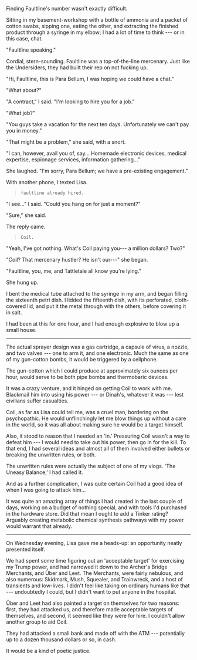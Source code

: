 Finding Faultline's number wasn't exactly difficult.

Sitting in my basement-workshop with a bottle of ammonia and a packet of cotton swabs,
sipping one, eating the other, and extracting the finished product through a syringe in
my elbow; I had a lot of time to think --- or in this case, chat.

"Faultline speaking."

Cordial, stern-sounding. Faultline was a top-of-the-line mercenary. Just like the Undersiders,
they had built their rep on not fucking up.

"Hi, Faultline, this is Para Bellum, I was hoping we could have a chat."

"What about?"

"A contract," I said. "I'm looking to hire you for a job."

"What job?"

"You guys take a vacation for the next ten days. Unfortunately
we can't pay you in money."

"That might be a problem," she said, with a snort.

"I can, however, avail you of, say... Homemade electronic devices,
medical expertise, espionage services, information gathering..."

She laughed. "I'm sorry, Para Bellum; we have a pre-existing engagement."

With another phone, I texted Lisa.

> ~~~
> faultline already hired.
> ~~~

"I see..." I said. "Could you hang on for just a moment?"

"Sure," she said.

The reply came.

> ~~~
> Coil.
> ~~~

"Yeah, I've got nothing. What's Coil paying you--- a million dollars? Two?"

"Coil? That mercenary hustler? He isn't our---" she began.

"Faultline, you, me, and Tattletale all know you're lying."

She hung up.

I bent the medical tube attached to the syringe in my arm, and began filling the
sixteenth petri dish. I lidded the fifteenth dish, with its perforated, cloth-covered lid,
and put it the metal through with the others, before covering it in salt.

I had been at this for one hour, and I had enough explosive to blow up a small house.

----

The actual sprayer design was a gas cartridge, a capsule of virus, a nozzle, and two valves ---
one to arm it, and one electronic. Much the same as one of my gun-cotton bombs, it would 
be triggered by a cellphone.

The gun-cotton which I could produce at approximately six ounces per hour, would serve to be both
pipe bombs and thermobaric devices.

It was a crazy venture, and it hinged on getting Coil to work with me. Blackmail him into using
his power --- or Dinah's, whatever it was --- lest civilians suffer casualties.

Coil, as far as Lisa could tell me, was a cruel man, bordering on the psychopathic. He would
unflinchingly let me blow things up without a care in the world, so it was all about making sure
he would be a target himself.

Also, it stood to reason that I needed an 'in.' Pressuring Coil wasn't a way to defeat him ---
I would need to take out his power, then go in for the kill. To that end, I had several ideas
and almost all of them involved either bullets or breaking the unwritten rules, or both.

The unwritten rules were actually the subject of one of my vlogs. 'The Uneasy Balance,' I
had called it.

And as a further complication, I was quite certain Coil had a good idea of when I was going 
to attack him...

It was quite an amazing array of things I had created in the last couple of days, working
on a budget of nothing special, and with tools I'd purchased in the hardware store. Did that
mean I ought to add a Tinker rating? Arguably creating metabolic chemical synthesis pathways
with my power would warrant that already.

----

On Wednesday evening, Lisa gave me a heads-up: an opportunity neatly presented itself.

We had spent some time figuring out an 'acceptable target' for exercising my Trump power,
and had narrowed it down to the Archer's Bridge Merchants, and Über and Leet. The Merchants, were
fairly nebulous, and also numerous: Skidmark, Mush, Squealer, and Trainwreck, and a host of transients
and low-lives. I didn't feel like taking on ordinary humans like that --- undoubtedly I could, but I didn't
want to put anyone in the hospital.

Über and Leet had also painted a target on themselves for two reasons: first, they had attacked
us, and therefore made acceptable targets of themselves, and second, it seemed like they were
for hire. I couldn't allow another group to aid Coil.

They had attacked a small bank and made off with the ATM --- potentially up to a dozen thousand dollars or so, in cash.

It would be a kind of poetic justice.
